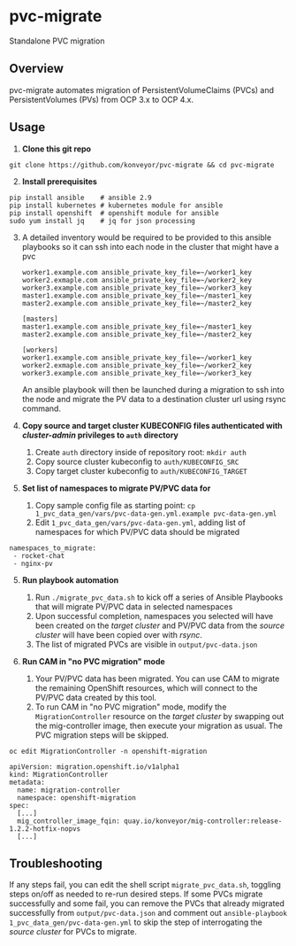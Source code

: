 # pvc-migrate
Standalone PVC migration

## Overview
pvc-migrate automates migration of PersistentVolumeClaims (PVCs) and PersistentVolumes (PVs) from OCP 3.x to OCP 4.x.

## Usage
1. **Clone this git repo**
```
git clone https://github.com/konveyor/pvc-migrate && cd pvc-migrate
```

2. **Install prerequisites**

```
pip install ansible    # ansible 2.9 
pip install kubernetes # kubernetes module for ansible
pip install openshift  # openshift module for ansible
sudo yum install jq    # jq for json processing
```

3. A detailed inventory would be required to be provided to this ansible playbooks so it can ssh into each node in the
   cluster that might have a pvc
   
   ```
   worker1.example.com ansible_private_key_file=~/worker1_key
   worker2.exmaple.com ansible_private_key_file=~/worker2_key
   worker3.example.com ansible_private_key_file=~/worker3_key
   master1.example.com ansible_private_key_file=~/master1_key
   master2.example.com ansible_private_key_file=~/master2_key
   
   [masters]
   master1.example.com ansible_private_key_file=~/master1_key
   master2.example.com ansible_private_key_file=~/master2_key
   
   [workers]
   worker1.example.com ansible_private_key_file=~/worker1_key
   worker2.exmaple.com ansible_private_key_file=~/worker2_key
   worker3.example.com ansible_private_key_file=~/worker3_key
   ```
   
   An ansible playbook will then be launched during a migration to ssh into the node and migrate the PV data to 
   a destination cluster url using rsync command.

4. **Copy source and target cluster KUBECONFIG files authenticated with  *cluster-admin* privileges to `auth` directory**
   1. Create `auth` directory inside of repository root:  `mkdir auth`
   1. Copy source cluster kubeconfig to `auth/KUBECONFIG_SRC`
   1. Copy target cluster kubeconfig to `auth/KUBECONFIG_TARGET`
   
5. **Set list of namespaces to migrate PV/PVC data for**
   1. Copy sample config file as starting point: `cp 1_pvc_data_gen/vars/pvc-data-gen.yml.example pvc-data-gen.yml`
   1. Edit `1_pvc_data_gen/vars/pvc-data-gen.yml`, adding list of namespaces for which PV/PVC data should be migrated
   
```
namespaces_to_migrate:
 - rocket-chat
 - nginx-pv
```
 
5. **Run playbook automation**
   1. Run `./migrate_pvc_data.sh` to kick off a series of Ansible Playbooks that will migrate PV/PVC data in selected namespaces
   2. Upon successful completion, namespaces you selected will have been created on the *target cluster* and PV/PVC data from the *source cluster* will have been copied over with *rsync*. 
   3. The list of migrated PVCs are visible in `output/pvc-data.json` 
   
   
6. **Run CAM in "no PVC migration" mode**
   1. Your PV/PVC data has been migrated. You can use CAM to migrate the remaining OpenShift resources, which will connect to the PV/PVC data created by this tool.
   2. To run CAM in "no PVC migration" mode, modify the `MigrationController` resource on the *target cluster* by swapping out the mig-controller image, then execute your migration as usual. The PVC migration steps will be skipped.
```
oc edit MigrationController -n openshift-migration
```
```
apiVersion: migration.openshift.io/v1alpha1
kind: MigrationController
metadata:
  name: migration-controller
  namespace: openshift-migration
spec:
  [...]
  mig_controller_image_fqin: quay.io/konveyor/mig-controller:release-1.2.2-hotfix-nopvs
  [...]
 ```
 
 ## Troubleshooting
If any steps fail, you can edit the shell script `migrate_pvc_data.sh`, toggling steps on/off as needed to re-run desired steps. If some PVCs migrate successfully and some fail, you can remove the PVCs that already migrated successfully from `output/pvc-data.json` and comment out `ansible-playbook 1_pvc_data_gen/pvc-data-gen.yml` to skip the step of interrogating the *source cluster* for PVCs to migrate.
   

